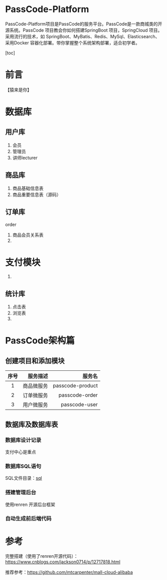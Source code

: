 # PassCode-Platform
PassCode-Platform项目是PassCode的服务平台。PassCode是一款商城类的开源系统。PassCode 项目教会你如何搭建SpringBoot 项目，SpringCloud 项目。采用流行的技术，如 SpringBoot、MyBatis、Redis、MySql、Elasticsearch、采用Docker 容器化部署。带你掌握整个系统架构部署，适合初学者。

[toc]

# 前言

【猿来是你】

# 数据库

## 用户库

1. 会员
2. 管理员
3. 讲师lecturer


## 商品库

1. 商品基础信息表
2. 商品重要信息表（源码）

## 订单库
order
1. 商品会员关系表
2. 

# 支付模块

1. 

## 统计库

1. 点击表
2. 浏览表
3. 

# PassCode架构篇

## 创建项目和添加模块

| 序号 | 服务描述     | 服务名 |
|:----:|-------------:| -----: |
| 1 | 商品微服务  | passcode-product |
| 2 | 订单微服务  | passcode-order |  
| 3 | 用户微服务  | passcode-user |


## 数据库及数据库表
### 数据库设计记录

支付中心是重点

### 数据库SQL语句

SQL文件目录：[sql](SQL.md)

### 搭建管理后台

使用renren 开源后台框架

### 自动生成前后端代码



# 参考

完整搭建（使用了renren开源代码）：https://www.cnblogs.com/jackson0714/p/12717818.html

推荐参考：https://github.com/mtcarpenter/mall-cloud-alibaba 
